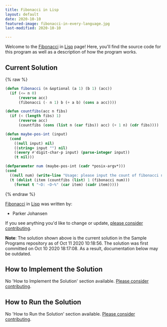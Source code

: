 ```yaml
---
title: Fibonacci in Lisp
layout: default
date: 2020-10-10
featured-image: fibonacci-in-every-language.jpg
last-modified: 2020-10-10

---
```


Welcome to the [Fibonacci](https://rzuckerm.github.io/sample-programs-website-copy/projects/fibonacci) in [Lisp](https://rzuckerm.github.io/sample-programs-website-copy/languages/lisp) page! Here, you'll find the source code for this program as well as a description of how the program works.

## Current Solution

{% raw %}

```lisp
(defun fibonacci (n &optional (a 1) (b 1) (acc))
  (if (<= n 0)
      (reverse acc)
      (fibonacci (- n 1) b (+ a b) (cons a acc))))

(defun countfibs(acc n fibs)
  (if (< (length fibs) 1)
      (reverse acc)
      (countfibs (cons (list n (car fibs)) acc) (+ 1 n) (cdr fibs))))

(defun maybe-pos-int (input)
  (cond
    ((null input) nil)
    ((string= input "") nil)
    ((every #'digit-char-p input) (parse-integer input))
    (t nil)))

(defparameter num (maybe-pos-int (cadr *posix-argv*)))
(cond
  ((null num) (write-line "Usage: please input the count of fibonacci numbers to output"))
  (t (dolist (item (countfibs (list) 1 (fibonacci num)))
    (format t "~D: ~D~%" (car item) (cadr item)))))
```

{% endraw %}

[Fibonacci](https://rzuckerm.github.io/sample-programs-website-copy/projects/fibonacci) in [Lisp](https://rzuckerm.github.io/sample-programs-website-copy/languages/lisp) was written by:

- Parker Johansen

If you see anything you'd like to change or update, [please consider contributing](https://github.com/TheRenegadeCoder/sample-programs).

**Note**: The solution shown above is the current solution in the Sample Programs repository as of Oct 11 2020 10:18:56. The solution was first committed on Oct 10 2020 18:17:08. As a result, documentation below may be outdated.

## How to Implement the Solution

No 'How to Implement the Solution' section available. [Please consider contributing](https://github.com/TheRenegadeCoder/sample-programs-website).

## How to Run the Solution

No 'How to Run the Solution' section available. [Please consider contributing](https://github.com/TheRenegadeCoder/sample-programs-website).